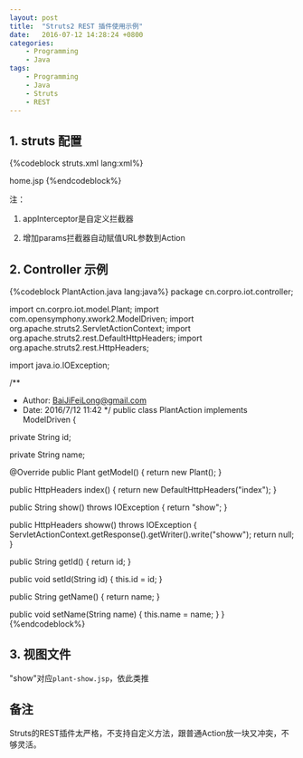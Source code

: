 ```yaml
---
layout: post
title:  "Struts2 REST 插件使用示例"
date:   2016-07-12 14:28:24 +0800
categories:
    - Programming
    - Java
tags:
    - Programming
    - Java
    - Struts
    - REST
---
```


## 1. struts 配置

<!-- more -->

{%codeblock struts.xml lang:xml%}
<?xml version="1.0" encoding="UTF-8" ?>
<!DOCTYPE struts PUBLIC
"-//Apache Software Foundation//DTD Struts Configuration 2.3//EN"
"http://struts.apache.org/dtds/struts-2.3.dtd">
<struts>
<constant name="struts.convention.result.path" value="/"/>
<constant name="struts.custom.i18n.resources" value="i18n"/>

<constant name="struts.convention.action.suffix" value="Action"/>
<constant name="struts.convention.action.mapAllMatches" value="true"/>
<constant name="struts.convention.default.parent.package" value="me"/>
<constant name="struts.convention.package.locators" value="action"/>

<package name="me" namespace="" extends="rest-default">
<interceptors>
<interceptor name="appInterceptor" class="cn.corpro.iot.AppInterceptor"/>
<interceptor-stack name="appInterceptorStack">
<interceptor-ref name="appInterceptor"/>
<interceptor-ref name="params"/>
<interceptor-ref name="restDefaultStack"/>
</interceptor-stack>
</interceptors>

<default-interceptor-ref name="appInterceptorStack"/>

<action name="" class="cn.corpro.iot.action.HomeAction" method="index">
<result>home.jsp</result>
</action>
</package>
</struts>
{%endcodeblock%}

注：

1. appInterceptor是自定义拦截器

2. 增加params拦截器自动赋值URL参数到Action

## 2. Controller 示例

{%codeblock PlantAction.java lang:java%}
package cn.corpro.iot.controller;

import cn.corpro.iot.model.Plant;
import com.opensymphony.xwork2.ModelDriven;
import org.apache.struts2.ServletActionContext;
import org.apache.struts2.rest.DefaultHttpHeaders;
import org.apache.struts2.rest.HttpHeaders;

import java.io.IOException;

/**
* Author: BaiJiFeiLong@gmail.com
* Date: 2016/7/12 11:42
*/
public class PlantAction implements ModelDriven<Plant> {

private String id;

private String name;

@Override
public Plant getModel() {
return new Plant();
}

public HttpHeaders index() {
return new DefaultHttpHeaders("index");
}

public String show() throws IOException {
return "show";
}

public HttpHeaders showw() throws IOException {
ServletActionContext.getResponse().getWriter().write("showw");
return null;
}

public String getId() {
return id;
}

public void setId(String id) {
this.id = id;
}

public String getName() {
return name;
}

public void setName(String name) {
this.name = name;
}
}
{%endcodeblock%}

## 3. 视图文件

"show"对应`plant-show.jsp`，依此类推

## 备注

Struts的REST插件太严格，不支持自定义方法，跟普通Action放一块又冲突，不够灵活。
